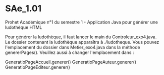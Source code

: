 # SAe_1.01
Prohet Académique n°1 du semestre 1 - Application Java pour générer une ludothèque HTML

Pour générer la ludothèque, il faut lancer le main du Controleur_exo4.java. 
Le dossier contenant la ludothèque apparaîtra à ./ludotheque. 
Vous pouvez l'emplacement du dossier dans Metier_exo4.java dans la méthode genererPages(). 
Veuillez aussi à changer l'emplacement dans :

GeneratioPageAccueil.generer()
GeneratioPageAuteur.generer()
GeneratioPageEditeur.generer()
